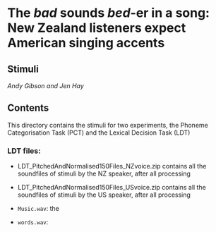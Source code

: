 # The *bad* sounds *bed*-er in a song: New Zealand listeners expect American singing accents
## Stimuli
*Andy Gibson and Jen Hay*

## Contents

This directory contains the stimuli for two experiments, the Phoneme Categorisation Task (PCT) and the Lexical Decision Task (LDT)

### LDT files:

- LDT_PitchedAndNormalised150Files_NZvoice.zip  contains all the soundfiles of stimuli by the NZ speaker, after all processing
- LDT_PitchedAndNormalised150Files_USvoice.zip   contains all the soundfiles of stimuli by the US speaker, after all processing

- `Music.wav`: the 
- `words.wav`: 
